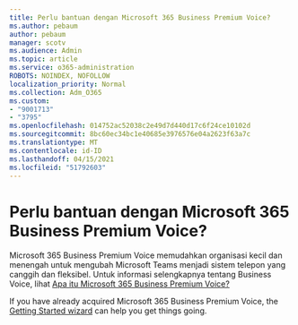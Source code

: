 ```yaml
---
title: Perlu bantuan dengan Microsoft 365 Business Premium Voice?
ms.author: pebaum
author: pebaum
manager: scotv
ms.audience: Admin
ms.topic: article
ms.service: o365-administration
ROBOTS: NOINDEX, NOFOLLOW
localization_priority: Normal
ms.collection: Adm_O365
ms.custom:
- "9001713"
- "3795"
ms.openlocfilehash: 014752ac52038c2e49d7d440d17c6f24ce10102d
ms.sourcegitcommit: 8bc60ec34bc1e40685e3976576e04a2623f63a7c
ms.translationtype: MT
ms.contentlocale: id-ID
ms.lasthandoff: 04/15/2021
ms.locfileid: "51792603"
---
```

# <a name="need-help-with-microsoft-365-business-premium-voice"></a>Perlu bantuan dengan Microsoft 365 Business Premium Voice?

Microsoft 365 Business Premium Voice memudahkan organisasi kecil dan menengah untuk mengubah Microsoft Teams menjadi sistem telepon yang canggih dan fleksibel. Untuk informasi selengkapnya tentang Business Voice, lihat [Apa itu Microsoft 365 Business Premium Voice?](https://docs.microsoft.com/microsoftteams/business-voice/whats-business-voice)

If you have already acquired Microsoft 365 Business Premium Voice, the [Getting Started wizard](https://docs.microsoft.com/microsoftteams/business-voice/use-getting-started-wizard) can help you get things going. 
